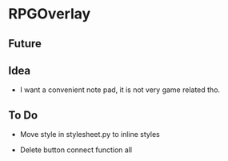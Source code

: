 # RPGOverlay

## Future

## Idea
 - I want a convenient note pad, it is not very game related tho.

## To Do
 - Move style in stylesheet.py to inline styles

 - Delete button connect function all